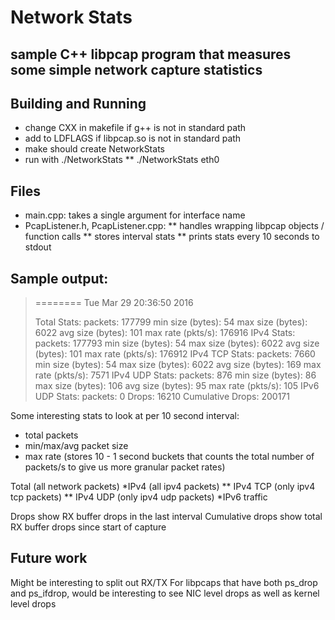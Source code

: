 # Network Stats

## sample C++ libpcap program that measures some simple network capture statistics

## Building and Running
  * change CXX in makefile if g++ is not in standard path
  * add to LDFLAGS if libpcap.so is not in standard path
  * make should create NetworkStats
  * run with ./NetworkStats <interface name> 
    ** ./NetworkStats eth0 


## Files
  * main.cpp: takes a single argument for interface name
  * PcapListener.h, PcapListener.cpp: 
     ** handles wrapping libpcap objects / function calls
     ** stores interval stats
     ** prints stats every 10 seconds to stdout


## Sample output:

> ======== Tue Mar 29 20:36:50 2016
> 
> Total Stats: 
>         packets: 177799
>         min size (bytes): 54
>         max size (bytes): 6022
>         avg size (bytes): 101
>         max rate (pkts/s): 176916
> IPv4 Stats: 
>         packets: 177793
>         min size (bytes): 54
>         max size (bytes): 6022
>         avg size (bytes): 101
>         max rate (pkts/s): 176912
> IPv4 TCP Stats: 
>         packets: 7660
>         min size (bytes): 54
>         max size (bytes): 6022
>         avg size (bytes): 169
>         max rate (pkts/s): 7571
> IPv4 UDP Stats: 
>         packets: 876
>         min size (bytes): 86
>         max size (bytes): 106
>         avg size (bytes): 95
>         max rate (pkts/s): 105
> IPv6 UDP Stats: 
>         packets: 0
> Drops: 16210
> Cumulative Drops: 200171

Some interesting stats to look at per 10 second interval:
  * total packets
  * min/max/avg packet size
  * max rate (stores 10 - 1 second buckets that counts the total number of packets/s to give us more granular packet rates)

Total (all network packets)
  *IPv4 (all ipv4 packets)
    ** IPv4 TCP (only ipv4 tcp packets)
    ** IPv4 UDP (only ipv4 udp packets)
  *IPv6 traffic

Drops show RX buffer drops in the last interval
Cumulative drops show total RX buffer drops since start of capture


## Future work
Might be interesting to split out RX/TX
For libpcaps that have both ps_drop and ps_ifdrop, would be interesting to see NIC level drops as well as kernel level drops
